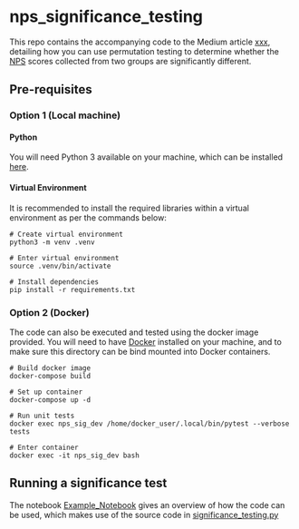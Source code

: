# nps_significance_testing
This repo contains the accompanying code to the Medium article [xxx](xxx), detailing how you can use permutation 
testing to determine whether the [NPS](https://en.wikipedia.org/wiki/Net_Promoter) scores collected from two groups 
are significantly different.

## Pre-requisites

### Option 1 (Local machine)

#### Python

You will need Python 3 available on your machine, which can be installed [here](https://www.python.org/downloads/).

#### Virtual Environment

It is recommended to install the required libraries within a virtual environment as per the commands below:

```shell script
# Create virtual environment
python3 -m venv .venv

# Enter virtual environment
source .venv/bin/activate

# Install dependencies
pip install -r requirements.txt
```

### Option 2 (Docker)

The code can also be executed and tested using the docker image provided. You will need to have 
[Docker](https://docs.docker.com/get-docker/) installed on your machine, and to make sure this directory can be bind 
mounted into Docker containers. 

```shell script
# Build docker image 
docker-compose build

# Set up container
docker-compose up -d

# Run unit tests
docker exec nps_sig_dev /home/docker_user/.local/bin/pytest --verbose tests

# Enter container
docker exec -it nps_sig_dev bash
```

## Running a significance test

The notebook [Example_Notebook](Example_Notebook.ipynb) gives an overview of how the code can be used, which makes use 
of the source code in [significance_testing.py](significance_testing.py)
